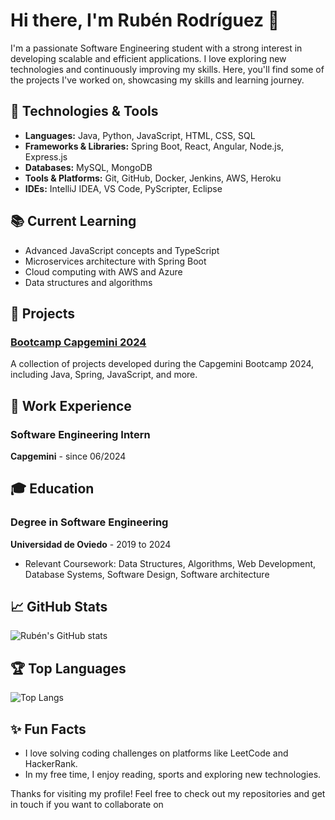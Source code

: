 # Hi there, I'm Rubén Rodríguez 👋

I'm a passionate Software Engineering student with a strong interest in developing scalable and efficient applications. I love exploring new technologies and continuously improving my skills. Here, you'll find some of the projects I've worked on, showcasing my skills and learning journey.

## 🔧 Technologies & Tools

- **Languages:** Java, Python, JavaScript, HTML, CSS, SQL
- **Frameworks & Libraries:** Spring Boot, React, Angular, Node.js, Express.js
- **Databases:** MySQL, MongoDB
- **Tools & Platforms:** Git, GitHub, Docker, Jenkins, AWS, Heroku
- **IDEs:** IntelliJ IDEA, VS Code, PyScripter, Eclipse

## 📚 Current Learning
- Advanced JavaScript concepts and TypeScript
- Microservices architecture with Spring Boot
- Cloud computing with AWS and Azure
- Data structures and algorithms

## 📂 Projects

### [Bootcamp Capgemini 2024](https://github.com/rubenrc233/Bootcamp-Capgemini-2024)
A collection of projects developed during the Capgemini Bootcamp 2024, including Java, Spring, JavaScript, and more.

## 💼 Work Experience

### Software Engineering Intern
**Capgemini** - since 06/2024

## 🎓 Education

### Degree in Software Engineering
**Universidad de Oviedo** - 2019 to 2024
- Relevant Coursework: Data Structures, Algorithms, Web Development, Database Systems, Software Design, Software architecture

## 📈 GitHub Stats

![Rubén's GitHub stats](https://github-readme-stats.vercel.app/api?username=rubenrc233&show_icons=true&theme=radical)

## 🏆 Top Languages

![Top Langs](https://github-readme-stats.vercel.app/api/top-langs/?username=rubenrc233&layout=compact&theme=radical)

## ✨ Fun Facts

- I love solving coding challenges on platforms like LeetCode and HackerRank.
- In my free time, I enjoy reading, sports and exploring new technologies.

Thanks for visiting my profile! Feel free to check out my repositories and get in touch if you want to collaborate on
